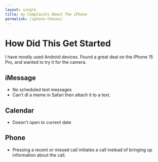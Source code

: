 ```yaml
---
layout: single
title: my Complaints About The iPhone
permalink: /iphone-theses/
---
```


# How Did This Get Started

I have mostly used Android devices. Found a great deal on the iPhone 15 Pro, and wanted to try it for the camera.



## iMessage

- No scheduled text messages
- Can't dl a meme in Safari then attach it to a text.

## Calendar

- Doesn't open to current date


## Phone

- Pressing a recent or missed call initiates a call instead of bringing up information about the call.